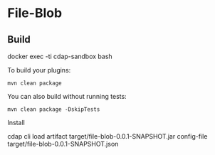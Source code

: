 # File-Blob

## Build

docker exec -ti cdap-sandbox bash


To build your plugins:

    mvn clean package
    
You can also build without running tests: 

    mvn clean package -DskipTests


Install

cdap cli load artifact target/file-blob-0.0.1-SNAPSHOT.jar config-file target/file-blob-0.0.1-SNAPSHOT.json

